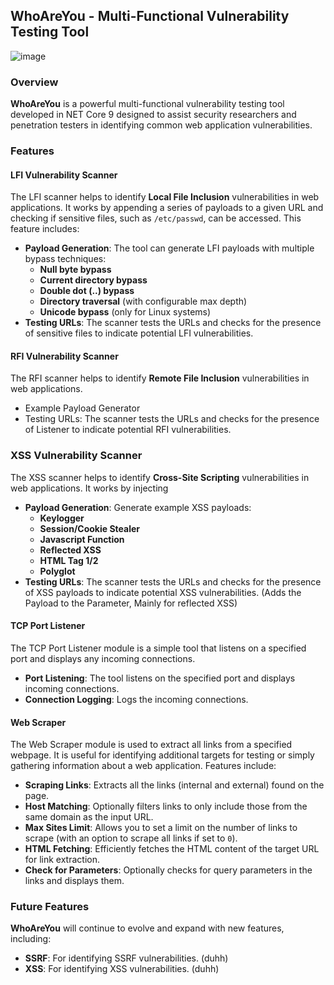 ## WhoAreYou - Multi-Functional Vulnerability Testing Tool

![image](https://github.com/user-attachments/assets/5577cc07-de78-4e4c-87f4-0b5cd0a42938)

### Overview

**WhoAreYou** is a powerful multi-functional vulnerability testing tool developed in NET Core 9 designed to assist
security researchers and penetration testers in identifying common web application vulnerabilities.

### Features

#### LFI Vulnerability Scanner

The LFI scanner helps to identify **Local File Inclusion** vulnerabilities in web applications. It works by appending a
series of payloads to a given URL and checking if sensitive files, such as `/etc/passwd`, can be accessed. This feature
includes:

- **Payload Generation**: The tool can generate LFI payloads with multiple bypass techniques:
    - **Null byte bypass**
    - **Current directory bypass**
    - **Double dot (..) bypass**
    - **Directory traversal** (with configurable max depth)
    - **Unicode bypass** (only for Linux systems)
- **Testing URLs**: The scanner tests the URLs and checks for the presence of sensitive files to indicate potential LFI
  vulnerabilities.

#### RFI Vulnerability Scanner

The RFI scanner helps to identify **Remote File Inclusion** vulnerabilities in web applications.

- Example Payload Generator
- Testing URLs: The scanner tests the URLs and checks for the presence of Listener to indicate potential RFI
  vulnerabilities.

### XSS Vulnerability Scanner

The XSS scanner helps to identify **Cross-Site Scripting** vulnerabilities in web applications. It works by injecting

- **Payload Generation**: Generate example XSS payloads:
    - **Keylogger**
    - **Session/Cookie Stealer**
    - **Javascript Function**
    - **Reflected XSS**
    - **HTML Tag 1/2**
    - **Polyglot**
- **Testing URLs**: The scanner tests the URLs and checks for the presence of XSS payloads to indicate potential XSS
  vulnerabilities. (Adds the Payload to the Parameter, Mainly for reflected XSS)

#### TCP Port Listener

The TCP Port Listener module is a simple tool that listens on a specified port and displays any incoming connections.

- **Port Listening**: The tool listens on the specified port and displays incoming connections.
- **Connection Logging**: Logs the incoming connections.

#### Web Scraper

The Web Scraper module is used to extract all links from a specified webpage. It is useful for identifying additional
targets for testing or simply gathering information about a web application. Features include:

- **Scraping Links**: Extracts all the links (internal and external) found on the page.
- **Host Matching**: Optionally filters links to only include those from the same domain as the input URL.
- **Max Sites Limit**: Allows you to set a limit on the number of links to scrape (with an option to scrape all links if
  set to `0`).
- **HTML Fetching**: Efficiently fetches the HTML content of the target URL for link extraction.
- **Check for Parameters**: Optionally checks for query parameters in the links and displays them.

### Future Features

**WhoAreYou** will continue to evolve and expand with new features, including:

- **SSRF**: For identifying SSRF vulnerabilities. (duhh)
- **XSS**: For identifying XSS vulnerabilities. (duhh)
